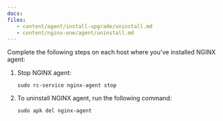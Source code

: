 ```yaml
---
docs:
files:
   - content/agent/install-upgrade/uninstall.md
   - content/nginx-one/agent/uninstall.md
---
```


Complete the following steps on each host where you've installed NGINX agent:

1. Stop NGINX agent:

   ```shell
   sudo rc-service nginx-agent stop
   ```

1. To uninstall NGINX agent, run the following command:

   ```shell
   sudo apk del nginx-agent
   ```